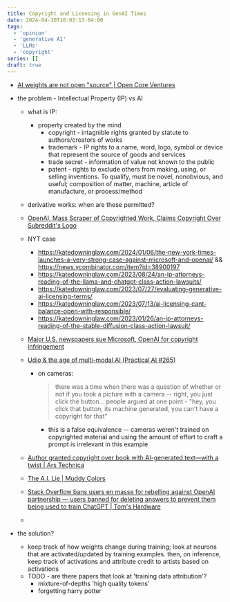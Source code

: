 ```yaml
---
title: Copyright and Licensing in GenAI Times
date: 2024-04-30T16:03:13-04:00
tags:
  - 'opinion'
  - 'generative AI'
  - 'LLMs'
  - 'copyright'
series: []
draft: true
---
```


- [AI weights are not open "source" | Open Core Ventures](https://opencoreventures.com/blog/2023-06-27-ai-weights-are-not-open-source/)

- the problem - Intellectual Property (IP) vs AI
  - what is IP:
    - property created by the mind
      - copyright - intagnible rights granted by statute to authors/creators of works
      - trademark - IP rights to a name, word, logo, symbol or device that represent the source of goods and services
      - trade secret - information of value not known to the public
      - patent - rights to exclude others from making, using, or selling inventions.
        To qualify, must be novel, nonobvious, and useful; composition of matter, machine, article of manufacture, or process/method
  - derivative works: when are these permitted?

  - [OpenAI, Mass Scraper of Copyrighted Work, Claims Copyright Over Subreddit's Logo](https://www.404media.co/openai-files-copyright-claim-against-chatgpt-subreddit/)

  - NYT case
    - <https://katedowninglaw.com/2024/01/06/the-new-york-times-launches-a-very-strong-case-against-microsoft-and-openai/> && <https://news.ycombinator.com/item?id=38900197>
    - <https://katedowninglaw.com/2023/08/24/an-ip-attorneys-reading-of-the-llama-and-chatgpt-class-action-lawsuits/>
    - <https://katedowninglaw.com/2023/07/27/evaluating-generative-ai-licensing-terms/>
    - <https://katedowninglaw.com/2023/07/13/ai-licensing-cant-balance-open-with-responsible/>
    - <https://katedowninglaw.com/2023/01/26/an-ip-attorneys-reading-of-the-stable-diffusion-class-action-lawsuit/>
  - [Major U.S. newspapers sue Microsoft, OpenAI for copyright infringement](https://www.axios.com/2024/04/30/microsoft-openai-lawsuit-copyright-newspapers-alden-global)
  - [Udio & the age of multi-modal AI (Practical AI #265)](https://changelog.com/practicalai/265#t=697)
    - on cameras:
      > there was a time when there was a question of whether or not if you took a picture with a camera -- right, you just click the button...
      > people argued at one point - "hey, you click that button, its machine generated, you can't have a copyright for that"
      - this is a false equivalence -- cameras weren't trained on copyrighted material and using the amount of effort to craft a prompt is irrelevant in this example
  - [Author granted copyright over book with AI-generated text—with a twist | Ars Technica](https://arstechnica.com/tech-policy/2024/04/author-granted-copyright-over-book-with-ai-generated-text-with-a-twist/)
  - [The A.I. Lie | Muddy Colors](https://www.muddycolors.com/2024/04/the-a-i-lie/)
  - [Stack Overflow bans users en masse for rebelling against OpenAI partnership — users banned for deleting answers to prevent them being used to train ChatGPT | Tom's Hardware](https://www.tomshardware.com/tech-industry/artificial-intelligence/stack-overflow-bans-users-en-masse-for-rebelling-against-openai-partnership-users-banned-for-deleting-answers-to-prevent-them-being-used-to-train-chatgpt)
  -
- the solution?
  - keep track of how weights change during training; look at neurons that are activated/updated by training examples.
    then, on inference, keep track of activations and attribute credit to artists based on activations
  - TODO - are there papers that look at 'training data attribution'?
    - mixture-of-depths 'high quality tokens'
    - forgetting harry potter
